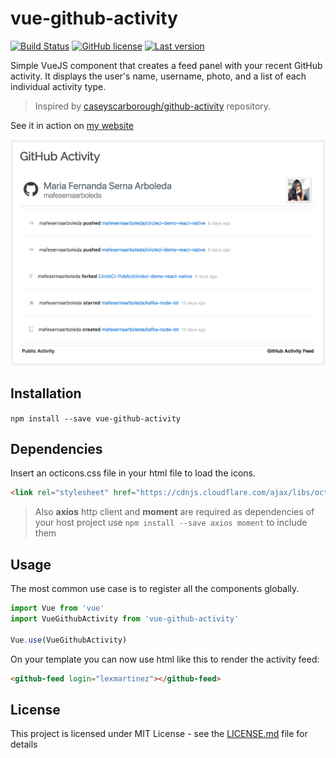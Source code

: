 # vue-github-activity

[![Build Status](https://travis-ci.org/lexmartinez/vue-github-activity.svg?branch=master)](https://travis-ci.org/lexmartinez/vue-github-activity)
[![GitHub license](https://img.shields.io/github/license/lexmartinez/vue-github-activity.svg)](https://github.com/lexmartinez/vue-github-activity/blob/master/LICENSE.md)
[![Last version](https://img.shields.io/badge/version-v2.1.0-blue.svg)](https://github.com/lexmartinez/vue-github-activity/blob/master/CHANGELOG.md)
<br/>

Simple VueJS component that creates a feed panel with your recent GitHub activity. It displays the user's name, username, photo, and a list of each individual activity type.

> Inspired by [caseyscarborough/github-activity](https://github.com/caseyscarborough/github-activity) repository.

See it in action on [my website](https://lexmartinez.com/)

![](https://github.com/lexmartinez/vue-github-activity/raw/master/screenshot.png)

## Installation

`npm install --save vue-github-activity`

## Dependencies

Insert an octicons.css file in your html file to load the icons.

```html
<link rel="stylesheet" href="https://cdnjs.cloudflare.com/ajax/libs/octicons/3.5.0/octicons.min.css">
```

> Also **axios** http client and  **moment** are required as dependencies of your host project use `npm install --save axios moment` to include them

## Usage

The most common use case is to register all the components globally.

```javascript
import Vue from 'vue'
import VueGithubActivity from 'vue-github-activity'

Vue.use(VueGithubActivity)
```

On your template you can now use html like this to render the activity feed: 

```html
<github-feed login="lexmartinez"></github-feed>
```

## License

This project is licensed under MIT License - see the [LICENSE.md](https://github.com/lexmartinez/vue-github-activity/blob/master/LICENSE.md) file for details